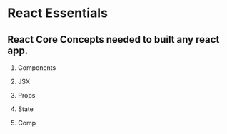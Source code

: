 # React Essentials

## React Core Concepts needed to built any react app.

1. Components 
2. JSX
4. Props
3. State

1. Comp